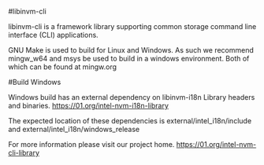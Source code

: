 #libinvm-cli

libinvm-cli is a framework library supporting common
storage command line interface (CLI) applications. 

GNU Make is used to build for Linux and Windows.
As such we recommend mingw_w64 and msys be used to build in a windows
environment. Both of which can be found at mingw.org

#Build Windows

Windows build has an external dependency on libinvm-i18n Library headers and binaries.
https://01.org/intel-nvm-i18n-library

The expected location of these dependencies is external/intel_i18n/include and external/intel_i18n/windows_release

For more information please visit our project home.
https://01.org/intel-nvm-cli-library

